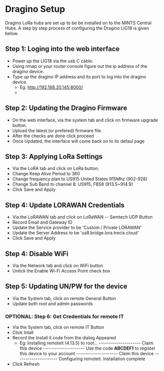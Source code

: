 # Dragino Setup 
Dragino LoRa hubs are set up to be be installed on to the MINTS Central Hubs. A step by step process of configuring the Dragino LIG18 is given below. 

## Step 1: Loging into the web interface
- Power up the LIG18 via the usb C cable. 
- Using nmap or your router console figure out the ip address of the dragino device. 
- Type up the dragino IP address and its port to log into the dragino device.
   - Eg:    http://192.168.20.145:8000/
   - 

## Step 2: Updating the Dragino Firmware
- On the web interface, via the system tab and click on firmware upgrade button. 
- Upload the latest (or prefered) firmware file.
- After the checks are done click proceed
- Once Updated, the interface will come back on to its defaul page

## Step 3: Applying LoRa Settings
- Via the LoRA tab and click on LoRa button. 
- Change Keep Alive Period to 360 
- Change frequency plan to US915 United States 915Mhz (902-928)
- Change Sub Band to channel 8: US915, FBS8 (913.5~914.9)
- Click Save and Apply

## Step 4: Update LORAWAN Credentials
- Via the LoRAWAN tab and click on LoRaWAN -- Semtech UDP Button
- Record Email and Gateway ID 
- Update the Service provider to be 'Custom / Private LORAWAN'
- Update the Server Address to  be 'us8.bridge.lora.trecis.cloud'
- Click Save and Apply

## Step 4: Disable WiFi 
- Via the Network tab and click on WiFi button
- Untick the Enable Wi-Fi Access Point check box

## Step 5: Updating UN/PW for the device
- Via the System tab, click on remote General Button
- Update both root and admin passwords 

###  OPTIONAL: Step 6: Get Credentials for remote IT

- Via the System tab, click on remote IT Button
- Click Intall 
- Record the Install it code from the dialog Appeared
   - Eg: Installing remoteit (4.13.5) to root... --------------------- Claim this device --------------------- Use the code **ABCDEF1** to register this device to your account --------------------- Claim this device --------------------- Configuring remoteit. Installation complete
-  Click Refresh 




